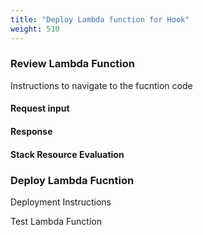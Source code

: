 ```yaml
---
title: "Deploy Lambda function for Hook"
weight: 510
---
```


### Review Lambda Function

Instructions to navigate to the fucntion code

#### Request input

#### Response

#### Stack Resource Evaluation

### Deploy Lambda Fucntion

Deployment Instructions

Test Lambda Function
